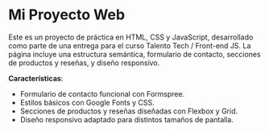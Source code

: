 # Mi Proyecto Web

Este es un proyecto de práctica en HTML, CSS y JavaScript, desarrollado como parte de una entrega para el curso Talento Tech / Front-end JS. La página incluye una estructura semántica, formulario de contacto, secciones de productos y reseñas, y diseño responsivo.

**Características**:

- Formulario de contacto funcional con Formspree.
- Estilos básicos con Google Fonts y CSS.
- Secciones de productos y reseñas diseñadas con Flexbox y Grid.
- Diseño responsivo adaptado para distintos tamaños de pantalla.
